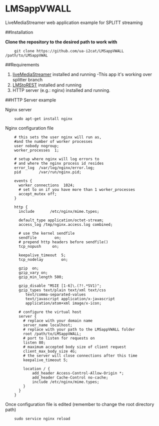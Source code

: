 # LMSappVWALL
LiveMediaStreamer web application example for SPLITT streaming

##Installation

**Clone the repository to the desired path to work with**

        git clone https://github.com/ua-i2cat/LMSappVWALL /path/to/LMSappVWAL
        
##Requirements 
1. [liveMediaStreamer](https://github.com/ua-i2cat/liveMediaStreamer/wiki) installed and running
        -This app it's working over splitter branch
2. [LMStoREST](https://github.com/ua-i2cat/LMStoREST/wiki) installed and running
3. HTTP server (e.g.: nginx) installed and running. 


##HTTP Server example

Nginx server

        sudo apt-get install nginx
Nginx configuration file

        # this sets the user nginx will run as, 
        #and the number of worker processes
        user nobody nogroup;
        worker_processes  1;

        # setup where nginx will log errors to 
        # and where the nginx process id resides
        error_log  /var/log/nginx/error.log;
        pid        /var/run/nginx.pid;

        events {
          worker_connections  1024;
          # set to on if you have more than 1 worker_processes 
          accept_mutex off;
        }

        http {
          include       /etc/nginx/mime.types;
        
          default_type application/octet-stream;
          access_log /tmp/nginx.access.log combined;
         
          # use the kernel sendfile
          sendfile        on;
          # prepend http headers before sendfile() 
          tcp_nopush     on;
        
          keepalive_timeout  5;
          tcp_nodelay        on;
        
          gzip  on;
          gzip_vary on;
          gzip_min_length 500;
          
          gzip_disable "MSIE [1-6]\.(?!.*SV1)";
          gzip_types text/plain text/xml text/css
             text/comma-separated-values
             text/javascript application/x-javascript
             application/atom+xml image/x-icon;

          # configure the virtual host
          server {
            # replace with your domain name
            server_name localhost;
            # replace with your path to the LMSappVWALL folder
            root /path/to/LMSappVWALL;
            # port to listen for requests on
            listen 80;
            # maximum accepted body size of client request 
            client_max_body_size 4G;
            # the server will close connections after this time 
            keepalive_timeout 5;
        
            location / {
                add_header Access-Control-Allow-Origin *;
                add_header Cache-Control no-cache;
                include /etc/nginx/mime.types;
            }
          }
        }

Once configuration file is edited (remember to change the root directory path)

        sudo service nginx reload


